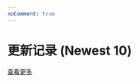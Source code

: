 ```yaml
---
noComment: true
---
```


# 更新记录 (Newest 10)

<update />

[查看更多](https://github.com/Kevinlee23/vitepress-til/commits/master/)

<script setup>
import Update from './.vitepress/theme/views/update.vue'
</script>